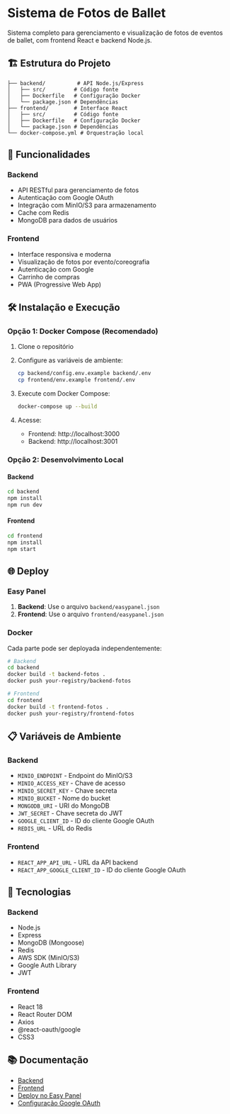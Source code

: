 # Sistema de Fotos de Ballet

Sistema completo para gerenciamento e visualização de fotos de eventos de ballet, com frontend React e backend Node.js.

## 🏗️ Estrutura do Projeto

```
├── backend/          # API Node.js/Express
│   ├── src/         # Código fonte
│   ├── Dockerfile   # Configuração Docker
│   └── package.json # Dependências
├── frontend/        # Interface React
│   ├── src/         # Código fonte
│   ├── Dockerfile   # Configuração Docker
│   └── package.json # Dependências
└── docker-compose.yml # Orquestração local
```

## 🚀 Funcionalidades

### Backend
- API RESTful para gerenciamento de fotos
- Autenticação com Google OAuth
- Integração com MinIO/S3 para armazenamento
- Cache com Redis
- MongoDB para dados de usuários

### Frontend
- Interface responsiva e moderna
- Visualização de fotos por evento/coreografia
- Autenticação com Google
- Carrinho de compras
- PWA (Progressive Web App)

## 🛠️ Instalação e Execução

### Opção 1: Docker Compose (Recomendado)

1. Clone o repositório
2. Configure as variáveis de ambiente:
   ```bash
   cp backend/config.env.example backend/.env
   cp frontend/env.example frontend/.env
   ```

3. Execute com Docker Compose:
   ```bash
   docker-compose up --build
   ```

4. Acesse:
   - Frontend: http://localhost:3000
   - Backend: http://localhost:3001

### Opção 2: Desenvolvimento Local

#### Backend
```bash
cd backend
npm install
npm run dev
```

#### Frontend
```bash
cd frontend
npm install
npm start
```

## 🌐 Deploy

### Easy Panel

1. **Backend**: Use o arquivo `backend/easypanel.json`
2. **Frontend**: Use o arquivo `frontend/easypanel.json`

### Docker

Cada parte pode ser deployada independentemente:

```bash
# Backend
cd backend
docker build -t backend-fotos .
docker push your-registry/backend-fotos

# Frontend
cd frontend
docker build -t frontend-fotos .
docker push your-registry/frontend-fotos
```

## 📋 Variáveis de Ambiente

### Backend
- `MINIO_ENDPOINT` - Endpoint do MinIO/S3
- `MINIO_ACCESS_KEY` - Chave de acesso
- `MINIO_SECRET_KEY` - Chave secreta
- `MINIO_BUCKET` - Nome do bucket
- `MONGODB_URI` - URI do MongoDB
- `JWT_SECRET` - Chave secreta do JWT
- `GOOGLE_CLIENT_ID` - ID do cliente Google OAuth
- `REDIS_URL` - URL do Redis

### Frontend
- `REACT_APP_API_URL` - URL da API backend
- `REACT_APP_GOOGLE_CLIENT_ID` - ID do cliente Google OAuth

## 🔧 Tecnologias

### Backend
- Node.js
- Express
- MongoDB (Mongoose)
- Redis
- AWS SDK (MinIO/S3)
- Google Auth Library
- JWT

### Frontend
- React 18
- React Router DOM
- Axios
- @react-oauth/google
- CSS3

## 📚 Documentação

- [Backend](./backend/README.md)
- [Frontend](./frontend/README.md)
- [Deploy no Easy Panel](./DEPLOY_EASYPANEL.md)
- [Configuração Google OAuth](./GOOGLE_OAUTH_SETUP.md)
